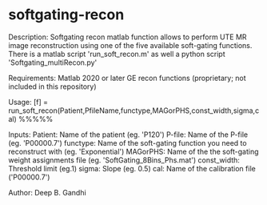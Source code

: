 # softgating-recon

Description:
Softgating recon matlab function allows to perform UTE MR image reconstruction using one of the five available soft-gating functions. There is a matlab script 'run_soft_recon.m' as well a python script 'Softgating_multiRecon.py'

Requirements:
Matlab 2020 or later
GE recon functions (proprietary; not included in this repository)

Usage:
[f] = run_soft_recon(Patient,PfileName,functype,MAGorPHS,const_width,sigma,cal) %%%%%

Inputs:
Patient: Name of the patient (eg. 'P120')
P-file: Name of the P-file (eg. 'P00000.7')
functype: Name of the soft-gating function you need to reconstruct with (eg. 'Exponential')
MAGorPHS: Name of the the soft-gating weight assignments file (eg. 'SoftGating_8Bins_Phs.mat')
const_width: Threshold limit (eg.1)
sigma: Slope (eg. 0.5)
cal: Name of the calibration file ('P00000.7')

Author:
Deep B. Gandhi
